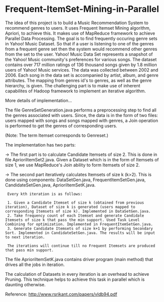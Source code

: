 # Frequent-ItemSet-Mining-in-Parallel
The idea of this project is to build a Music Recommendation System to recommend genres to users. It uses Frequent Itemset Mining algorithm,  Apriori, to achieve this. It makes use of MapReduce framework to achieve Parallel Data Processing. The goal is to find frequently occuring genre sets in Yahoo! Music Dataset. So that if a user is listening to one of the genres from a frequent genre set then the system would recommend other genres from the set to the user. Yahoo! Music Data Set represents a snapshot of the Yahoo! Music community's preferences for various songs. The dataset contains over 717 million ratings of 136 thousand songs given by 1.8 million users of Yahoo! Music services. The data was collected between 2002 and 2006. Each song in the data set is accompanied by artist, album, and genre attributes. The mapping from genres id's to genres, as well as the genre hierarchy, is given. The challenging part is to make use of inherent capabilites of Hadoop framework to implement an iterative algorithm. 

More details of implementation...

The file GenreSetGeneration.java performs a preprocessing step to find all the genres associated with users. Since, the data is in the form of two files: users mapped with songs and songs mapped with genres, a Join operation is performed to get the genres of corresponding users. 

(Note: The term Itemset corresponds to Genreset.)

The implementation has two parts: 

  -> The first part is to calculate Candidate Itemsets of size 2. This is done in file AprioriItemSet2.java. Given a Dataset      which is in the form of Itemsets of size 1, we use MapReduce's Join ability to form Itemsets of size 2. 
  
  -> The second part iteratively calculates Itemsets of size k (k>2). This is done using components: DataSetGen.java,             FrequentItemSetGen.java, CandidateSetGen.java, AprioriItemSetK.java. 
     
     Every kth iteration is as follows:
     
     1. Given a Candidate Itemset of size k (obtained from previous iteration), Dataset of size k is generated (users mapped to corresponding Itemsets of size k). Implemented in DataSetGen.java.
     2. Take frequency count of each Itemset and generate Candidate Itemsets of size k that pass the min support. Used Task Level Combining for optimization. Implemented in FrequentItemSetGen.java.
     3. Generate Candidate Itemsets of size k+1 by performing Secondary Sort. Implemented in CandidateSetGen.java. The results will be input to next iteration.
     
     The iterations will continue till no Frequent Itemsets are produced that pass min support.
     
The file AprioriItemSetK.java contains driver program (main method) that drives all the jobs in iteration.
     
The calculation of Datasets in every iteration is an overhead to achieve Pruning. This technique helps to achieve this task in parallel which is daunting otherwise.

Reference: http://www.rsrikant.com/papers/vldb94.pdf
  
  
  
     
    
